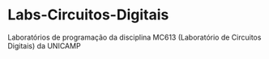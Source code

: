 # Labs-Circuitos-Digitais
Laboratórios de programação da disciplina MC613 (Laboratório de Circuitos Digitais) da UNICAMP
